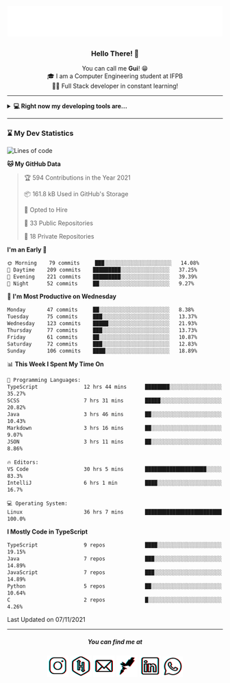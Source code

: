 <h1 align="center">
  <img src="esdrasglitched.svg" alt="Guilherme Esdras" />
</h1>

<h3 align='center'> Hello There! 👋 </h3>

<p align="center">
  You can call me <strong>Gui</strong>! 😁 <br/>
  🎓 I am a Computer Engineering student at IFPB <br/>
  👨‍💻 Full Stack developer in constant learning!
</p>

---

<details closed>
  <summary><strong>💻 Right now my developing tools are...</strong></summary>
    <br/>
    <img alt="JavaScript" src="https://img.shields.io/badge/javascript-%23323330.svg?style=for-the-badge&logo=javascript&logoColor=%23F7DF1E"/>
    <img alt="TypeScript" src="https://img.shields.io/badge/typescript-%23007ACC.svg?style=for-the-badge&logo=typescript&logoColor=white"/>
    <img alt="Java" src="https://img.shields.io/badge/java-%23ED8B00.svg?style=for-the-badge&logo=java&logoColor=white"/>
    <br/>
    <img alt="HTML5" src="https://img.shields.io/badge/html5-%23E34F26.svg?style=for-the-badge&logo=html5&logoColor=white"/>
    <img alt="CSS3" src="https://img.shields.io/badge/css3-%231572B6.svg?style=for-the-badge&logo=css3&logoColor=white"/>
    <br/>
    <img alt="React" src="https://img.shields.io/badge/react-%2320232a.svg?style=for-the-badge&logo=react&logoColor=%2361DAFB"/>
    <img alt="Redux" src="https://img.shields.io/badge/redux-%23593d88.svg?style=for-the-badge&logo=redux&logoColor=white"/>
    <br/>
    <img alt="Bootstrap" src="https://img.shields.io/badge/bootstrap-%23563D7C.svg?style=for-the-badge&logo=bootstrap&logoColor=white"/>
    <img alt="SASS" src="https://img.shields.io/badge/SASS-hotpink.svg?style=for-the-badge&logo=SASS&logoColor=white"/>
    <img alt="Webpack" src="https://img.shields.io/badge/webpack-%238DD6F9.svg?style=for-the-badge&logo=webpack&logoColor=black" />
    <br/>
    <img alt="Spring" src="https://img.shields.io/badge/spring-%236DB33F.svg?style=for-the-badge&logo=spring&logoColor=white"/>
    <br/>
    <img alt="Oracle" src ="https://img.shields.io/badge/oracle-%23F00000.svg?style=for-the-badge&logo=oracle&logoColor=white" />
    <img alt="MySQL" src="https://img.shields.io/badge/mysql-%2300f.svg?style=for-the-badge&logo=mysql&logoColor=white"/>
    <br/>
    <img alt="Figma" src="https://img.shields.io/badge/figma-%23F24E1E.svg?style=for-the-badge&logo=figma&logoColor=white"/>
    <img alt="Adobe Photoshop" src="https://img.shields.io/badge/adobephotoshop-%2331A8FF.svg?style=for-the-badge&logo=adobephotoshop&logoColor=white"/>
    <img alt="Adobe Illustrator" src="https://img.shields.io/badge/adobeillustrator-%23FF9A00.svg?style=for-the-badge&logo=adobeillustrator&logoColor=white"/>
    <br/>
    <img alt="Visual Studio Code" src="https://img.shields.io/badge/VisualStudioCode-0078d7.svg?style=for-the-badge&logo=visual-studio-code&logoColor=white"/>
    <img alt="IntelliJ IDEA" src="https://img.shields.io/badge/IntelliJIDEA-000000.svg?style=for-the-badge&logo=intellij-idea&logoColor=white"/>
    <img alt="Eclipse" src="https://img.shields.io/badge/Eclipse-2C2255?style=for-the-badge&logo=eclipse&logoColor=white"/>
    <br/>
    <img alt="Docker" src="https://img.shields.io/badge/docker-%230db7ed.svg?style=for-the-badge&logo=docker&logoColor=white"/>
    <img alt="Postman" src="https://img.shields.io/badge/Postman-FF6C37?style=for-the-badge&logo=postman&logoColor=red" />
</details>

---

<!-- <details closed>
  <summary><strong>⌛ Wakatime Stats</strong></summary>
    <br/>
    <img alt="Gui Esdras's Wakatime Stats this Week" src="https://github-readme-stats.vercel.app/api/wakatime?username=guilhermeesdras" />
</details> -->

### ⌛ My Dev Statistics

<!--START_SECTION:waka-->
![Lines of code](https://img.shields.io/badge/From%20Hello%20World%20I%27ve%20Written-1.4%20million%20lines%20of%20code-blue)

**🐱 My GitHub Data** 

> 🏆 594 Contributions in the Year 2021
 > 
> 📦 161.8 kB Used in GitHub's Storage 
 > 
> 💼 Opted to Hire
 > 
> 📜 33 Public Repositories 
 > 
> 🔑 18 Private Repositories  
 > 
**I'm an Early 🐤** 

```text
🌞 Morning    79 commits     ███░░░░░░░░░░░░░░░░░░░░░░   14.08% 
🌆 Daytime    209 commits    █████████░░░░░░░░░░░░░░░░   37.25% 
🌃 Evening    221 commits    █████████░░░░░░░░░░░░░░░░   39.39% 
🌙 Night      52 commits     ██░░░░░░░░░░░░░░░░░░░░░░░   9.27%

```
📅 **I'm Most Productive on Wednesday** 

```text
Monday       47 commits     ██░░░░░░░░░░░░░░░░░░░░░░░   8.38% 
Tuesday      75 commits     ███░░░░░░░░░░░░░░░░░░░░░░   13.37% 
Wednesday    123 commits    █████░░░░░░░░░░░░░░░░░░░░   21.93% 
Thursday     77 commits     ███░░░░░░░░░░░░░░░░░░░░░░   13.73% 
Friday       61 commits     ██░░░░░░░░░░░░░░░░░░░░░░░   10.87% 
Saturday     72 commits     ███░░░░░░░░░░░░░░░░░░░░░░   12.83% 
Sunday       106 commits    ████░░░░░░░░░░░░░░░░░░░░░   18.89%

```


📊 **This Week I Spent My Time On** 

```text
💬 Programming Languages: 
TypeScript               12 hrs 44 mins      ████████░░░░░░░░░░░░░░░░░   35.27% 
SCSS                     7 hrs 31 mins       █████░░░░░░░░░░░░░░░░░░░░   20.82% 
Java                     3 hrs 46 mins       ██░░░░░░░░░░░░░░░░░░░░░░░   10.43% 
Markdown                 3 hrs 16 mins       ██░░░░░░░░░░░░░░░░░░░░░░░   9.07% 
JSON                     3 hrs 11 mins       ██░░░░░░░░░░░░░░░░░░░░░░░   8.86%

🔥 Editors: 
VS Code                  30 hrs 5 mins       ████████████████████░░░░░   83.3% 
IntelliJ                 6 hrs 1 min         ████░░░░░░░░░░░░░░░░░░░░░   16.7%

💻 Operating System: 
Linux                    36 hrs 7 mins       █████████████████████████   100.0%

```

**I Mostly Code in TypeScript** 

```text
TypeScript               9 repos             ████░░░░░░░░░░░░░░░░░░░░░   19.15% 
Java                     7 repos             ███░░░░░░░░░░░░░░░░░░░░░░   14.89% 
JavaScript               7 repos             ███░░░░░░░░░░░░░░░░░░░░░░   14.89% 
Python                   5 repos             ██░░░░░░░░░░░░░░░░░░░░░░░   10.64% 
C                        2 repos             █░░░░░░░░░░░░░░░░░░░░░░░░   4.26%

```



 Last Updated on 07/11/2021
<!--END_SECTION:waka-->

---

<h5 align="center">You can find me at</h5>

<p align="center">
  <a href="http://instagram.com/guilherme_esdras"><img src="icons/ig-g.png"></a>
  <a href="https://www.hackerrank.com/guilherme_esdras"><img src="icons/hr-g.png"></a>
  <a href="mailto:guilherme.esdras@outlook.com"><img src="icons/em-g.png"></a>
  <a href="https://app.rocketseat.com.br/me/guilherme-esdras"><img src="icons/rs-g.png"></a>
  <a href="https://www.linkedin.com/in/guilherme-esdras/"><img src="icons/in-g.png"></a>
  <a href="https://api.whatsapp.com/send?phone=5583987425691&text=Ol%C3%A1!%20Vim%20do%20seu%20perfil%20no%20GitHub.%20%3A)"><img src="icons/wp-g.png" width="48"></a>
</p>
